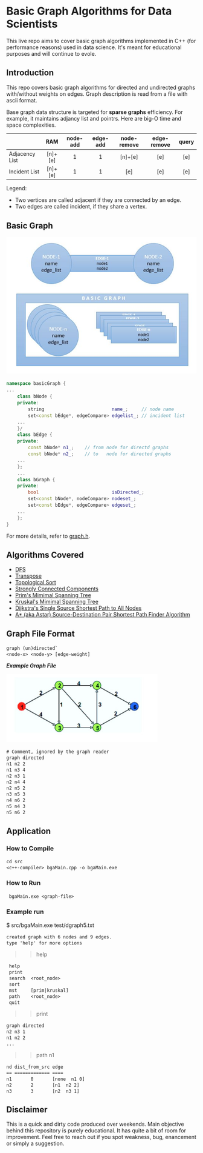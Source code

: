 # Basic Graph Algorithms for Data Scientists
This live repo aims to cover basic graph algorithms implemented in C++ (for performance reasons) used in data science. It's meant for educational purposes and will continue to evole. 

## Introduction

This repo covers basic graph algorithms for directed and undirected graphs with/without weights on edges. Graph description is read from a file with ascii format.

Base graph data structure is targeted for **sparse graphs** efficiency. For example, it maintains adjancy list and pointrs. Here are big-O time and space complexities.


|                 |    RAM    | node-add | edge-add | node-remove | edge-remove |   query   |
| --------------- |:---------:|:--------:|:--------:|:-----------:|:-----------:|:---------:|
| Adjacency List  |  [n]+[e]  |    1     |     1    |   [n]+[e]   |     [e]     |    [e]    |
| Incident List   |  [n]+[e]  |    1     |     1    |     [e]     |     [e]     |    [e]    |

Legend:
* Two vertices are called adjacent if they are connected by an edge.
* Two edges are called incident, if they share a vertex.

## Basic Graph

![Graph Structure](docs/graph.jpg)

```cpp
namespace basicGraph {
...
	class bNode {
	private:
		string                         name_;     // node name
		set<const bEdge*, edgeCompare> edgelist_; // incident list
	...
	}/
	class bEdge {
	private:
		const bNode* n1_;    // from node for directd graphs
		const bNode* n2_;    // to   node for directed graphs
	...
	};
	...
	class bGraph {
	private:
		bool                           isDirected_;
		set<const bNode*, nodeCompare> nodeset_;
		set<const bEdge*, edgeCompare> edgeset_;
	...
	};
}

```
For more details, refer to [graph.h](src/graph.h).

## Algorithms Covered

* [DFS](src/dfs.h)
* [Transpose](src/transpose.h)
* [Topological Sort](src/dfs.h)
* [Strongly Connected Components](src/scc.h)
* [Prim's Mimimal Spanning Tree](src/mst.h)
* [Kruskal's Mimimal Spanning Tree](src/mst.h)
* [Dijkstra's Single Source Shortest Path to All Nodes](src/shortestPath.h)
* [A* (aka Astar) Source-Destination Pair Shortest Path Finder Algorithm](src/shortestPath.h)

## Graph File Format

```
graph (un)directed`
<node-x> <node-y> [edge-weight]
```

***Example Graph File*** 

![Example Graph](docs/ExampleGraph.JPG)
      
```
# Comment, ignored by the graph reader
graph directed
n1 n2 2
n1 n3 4
n2 n3 1
n2 n4 4
n2 n5 2
n3 n5 3
n4 n6 2
n5 n4 3
n5 n6 2
```

## Application

### How to Compile
```
cd src
<c++-compiler> bgaMain.cpp -o bgaMain.exe
```

### How to Run
``` bgaMain.exe <graph-file>```

### Example run


$ src/bgaMain.exe test/dgraph5.txt
```
created graph with 6 nodes and 9 edges.
type 'help' for more options
```
>> help
```
 help
 print
 search  <root_node>
 sort
 mst     [prim|kruskal]
 path    <root_node>
 quit
 ```
 >> print
 ```
graph directed
n2 n3 1
n1 n2 2
...
```
>> path n1
```
nd dist_from_src edge
== ============= ====
n1       0       [none  n1 0]
n2       2       [n1  n2 2]
n3       3       [n2  n3 1]
```


## Disclaimer

This is a quick and dirty code produced over weekends. Main objective behind this repository is purely educational. It has quite a bit of room for improvement. Feel free to reach out if you spot weakness, bug, enancement or simply a suggestion. 

